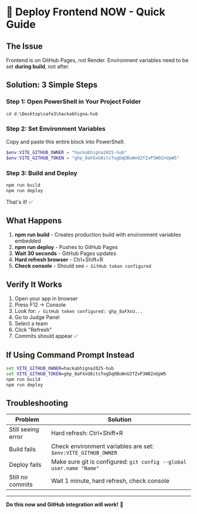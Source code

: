 # 🚀 Deploy Frontend NOW - Quick Guide

## The Issue
Frontend is on GitHub Pages, not Render. Environment variables need to be set **during build**, not after.

## Solution: 3 Simple Steps

### Step 1: Open PowerShell in Your Project Folder

```powershell
cd d:\Desktop\safe3\hackabhigna-hub
```

### Step 2: Set Environment Variables

Copy and paste this entire block into PowerShell:

```powershell
$env:VITE_GITHUB_OWNER = "hackabhigna2025-hub"
$env:VITE_GITHUB_TOKEN = "ghp_8aFXxU8itsTogDqOBuWnU2fZvP3W02nUpW5"
```

### Step 3: Build and Deploy

```powershell
npm run build
npm run deploy
```

That's it! ✅

## What Happens

1. **npm run build** - Creates production build with environment variables embedded
2. **npm run deploy** - Pushes to GitHub Pages
3. **Wait 30 seconds** - GitHub Pages updates
4. **Hard refresh browser** - Ctrl+Shift+R
5. **Check console** - Should see `✓ GitHub token configured`

## Verify It Works

1. Open your app in browser
2. Press F12 → Console
3. Look for: `✓ GitHub token configured: ghp_8aFXxU...`
4. Go to Judge Panel
5. Select a team
6. Click "Refresh"
7. Commits should appear ✅

## If Using Command Prompt Instead

```cmd
set VITE_GITHUB_OWNER=hackabhigna2025-hub
set VITE_GITHUB_TOKEN=ghp_8aFXxU8itsTogDqOBuWnU2fZvP3W02nUpW5
npm run build
npm run deploy
```

## Troubleshooting

| Problem | Solution |
|---------|----------|
| Still seeing error | Hard refresh: Ctrl+Shift+R |
| Build fails | Check environment variables are set: `$env:VITE_GITHUB_OWNER` |
| Deploy fails | Make sure git is configured: `git config --global user.name "Name"` |
| Still no commits | Wait 1 minute, hard refresh, check console |

---

**Do this now and GitHub integration will work!** 🎉

